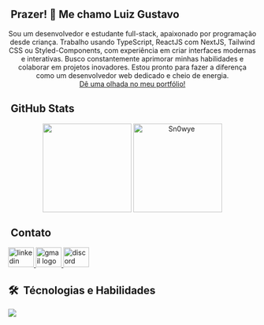 

## &nbsp;Prazer! 👋 Me chamo Luiz Gustavo

<!-- <img src="https://user-images.githubusercontent.com/95551770/172956447-e39e56b8-2de0-494b-adcf-2e3d3209800e.png" width="350rem" /> -->

<div align="center"> 
  Sou um desenvolvedor e estudante full-stack, apaixonado por programação desde criança. Trabalho usando TypeScript, ReactJS com NextJS, Tailwind CSS ou Styled-Components, com experiência em criar interfaces modernas e interativas. Busco constantemente aprimorar minhas habilidades e colaborar em projetos inovadores. Estou pronto para fazer a diferença como um desenvolvedor web dedicado e cheio de energia.
  <br />
  <a href="[https://portfolio-luizxrs.vercel.app/]" target="_blank">Dê uma olhada no meu portfólio!</a>
</div>

## &nbsp;GitHub Stats
<div align="center">
  <img align="center" height="180em" src="https://github-readme-stats.vercel.app/api/top-langs/?username=luizxrs&layout=compact&langs_count=7&theme=midnight-purple"/>

  <img align="center" height="180em" src="https://github-readme-streak-stats.herokuapp.com/?user=luizxrs&theme=midnight-purple" alt="Sn0wye" />
</div>

## &nbsp;Contato 
<div align="left">
  <a href="[https://linkedin.com/in/luizsouzadev]" target="_blank">
    <img src="https://raw.githubusercontent.com/maurodesouza/profile-readme-generator/master/src/assets/icons/social/linkedin/default.svg" width="52" height="40" alt="linkedin logo"  />
  </a>
  <a href="mailto:lgustavoitp@gmail.com" target="_blank">
    <img src="https://raw.githubusercontent.com/maurodesouza/profile-readme-generator/master/src/assets/icons/social/gmail/default.svg" width="52" height="40" alt="gmail logo"  />
  </a>
  <a href="https://wa.me/5547997711685" target="_blank">
    <img src="https://raw.githubusercontent.com/maurodesouza/profile-readme-generator/master/src/assets/icons/social/whatsapp/default.svg" width="52" height="40" alt="discord logo"  />
  </a>
</div>

## 🛠 &nbsp;Técnologias e Habilidades

<p align="left">
  <a href="https://skillicons.dev">
    <img src="https://skillicons.dev/icons?i=react,nextjs,ts,js,html,css,sass,tailwind,materialui,nodejs,figma,markdown, mongodb,firebase,prisma,vercel,vscode,express,git, github, discord, styledcomponents" />
  </a>
</p>
  
<br/>
  
